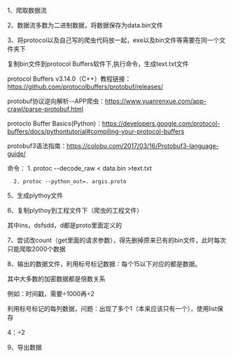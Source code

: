 1、爬取数据流

2、数据流多数为二进制数据，将数据保存为data.bin文件

3、将protocol以及自己写的爬虫代码放一起，exe以及bin文件等需要在同一个文件夹下

复制bin文件到protocol Buffers软件下,执行命令，生成text.txt文件

protocol Buffers v3.14.0（C++）教程链接：https://github.com/protocolbuffers/protobuf/releases/

protobuf协议逆向解析--APP爬虫：https://www.yuanrenxue.com/app-crawl/parse-protobuf.html

protoclo Buffer Basics(Python)：https://developers.google.com/protocol-buffers/docs/pythontutorial#compiling-your-protocol-buffers

protobuf3语法指南：https://colobu.com/2017/03/16/Protobuf3-language-guide/

命令：
      1. protoc --decode_raw < data.bin  >text.txt

      2. protoc --python_out=. argis.proto
      
5、生成plythoy文件

6、复制plythoy到工程文件下（爬虫的工程文件）

其中ins，dsfsdd，d都是proto里面定义的

7、尝试改count（get里面的请求参数），得先删掉原来已有的bin文件，此时每次只能爬取2000个数据

8、输出的数据文件，利用标号标记数据：每个15以下对应的都是数据。

其中大多数的加密数据都是倍数关系

例如：时间戳，需要÷1000再÷2

利用标号标记的每列数据，问题：出现了多个1（本来应该只有一个），使用list保存

4：÷2

9、导出数据

